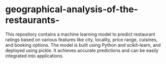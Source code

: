 # geographical-analysis-of-the-restaurants-
This repository contains a machine learning model to predict restaurant ratings based on various features like city, locality, price range, cuisines, and booking options. The model is built using Python and scikit-learn, and deployed using pickle. It achieves accurate predictions and can be easily integrated into applications.
